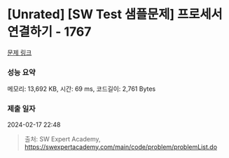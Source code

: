 # [Unrated] [SW Test 샘플문제] 프로세서 연결하기 - 1767 

[문제 링크](https://swexpertacademy.com/main/code/problem/problemDetail.do?contestProbId=AV4suNtaXFEDFAUf) 

### 성능 요약

메모리: 13,692 KB, 시간: 69 ms, 코드길이: 2,761 Bytes

### 제출 일자

2024-02-17 22:48



> 출처: SW Expert Academy, https://swexpertacademy.com/main/code/problem/problemList.do
